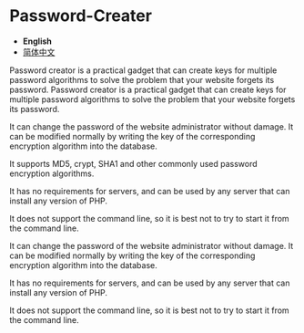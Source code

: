 # Password-Creater

- **English**
- [简体中文](/README-zh.md)

Password creator is a practical gadget that can create keys for multiple password algorithms to solve the problem that your website forgets its password. Password creator is a practical gadget that can create keys for multiple password algorithms to solve the problem that your website forgets its password.

It can change the password of the website administrator without damage. It can be modified normally by writing the key of the corresponding encryption algorithm into the database.

It supports MD5, crypt, SHA1 and other commonly used password encryption algorithms.

It has no requirements for servers, and can be used by any server that can install any version of PHP.

It does not support the command line, so it is best not to try to start it from the command line.

It can change the password of the website administrator without damage. It can be modified normally by writing the key of the corresponding encryption algorithm into the database.

It has no requirements for servers, and can be used by any server that can install any version of PHP.

It does not support the command line, so it is best not to try to start it from the command line.
